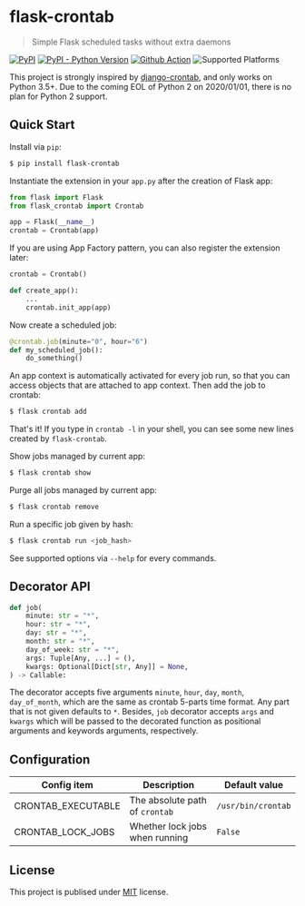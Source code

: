 # flask-crontab

> Simple Flask scheduled tasks without extra daemons

[![PyPI](https://img.shields.io/pypi/v/flask-crontab)](https://pypi.org/project/flask-crontab) [![PyPI - Python Version](https://img.shields.io/pypi/pyversions/flask-crontab)](https://pypi.org/project/flask-crontab) [![Github Action](https://github.com/frostming/flask-crontab/workflows/Continuous%20Integration/badge.svg)](https://github.com/frostming/flask-crontab/actions?query=workflow%3A%22Continuous+Integration%22) ![Supported Platforms](https://img.shields.io/badge/platform-Linux%20%7C%20macOS-lightgrey)

This project is strongly inspired by [django-crontab](https://github.com/kraiz/django-crontab), and only works on Python 3.5+.
Due to the coming EOL of Python 2 on 2020/01/01, there is no plan for Python 2 support.

## Quick Start

Install via `pip`:

```bash
$ pip install flask-crontab
```

Instantiate the extension in your `app.py` after the creation of Flask app:

```python
from flask import Flask
from flask_crontab import Crontab

app = Flask(__name__)
crontab = Crontab(app)
```

If you are using App Factory pattern, you can also register the extension later:

```python
crontab = Crontab()

def create_app():
    ...
    crontab.init_app(app)
```

Now create a scheduled job:

```python
@crontab.job(minute="0", hour="6")
def my_scheduled_job():
    do_something()
```

An app context is automatically activated for every job run, so that you can access objects that are attached to app context.
Then add the job to crontab:

```bash
$ flask crontab add
```

That's it! If you type in `crontab -l` in your shell, you can see some new lines created by `flask-crontab`.

Show jobs managed by current app:

```bash
$ flask crontab show
```

Purge all jobs managed by current app:

```bash
$ flask crontab remove
```

Run a specific job given by hash:

```bash
$ flask crontab run <job_hash>
```

See supported options via `--help` for every commands.

## Decorator API

```python
def job(
    minute: str = "*",
    hour: str = "*",
    day: str = "*",
    month: str = "*",
    day_of_week: str = "*",
    args: Tuple[Any, ...] = (),
    kwargs: Optional[Dict[str, Any]] = None,
) -> Callable:
```

The decorator accepts five arguments `minute`, `hour`, `day`, `month`, `day_of_month`, which are the same as crontab 5-parts time format. Any part that is not given defaults to `*`.
Besides, `job` decorator accepts `args` and `kwargs` which will be passed to the decorated function as positional arguments and keywords arguments, respectively.

## Configuration

| Config item        | Description                    | Default value      |
| ------------------ | ------------------------------ | ------------------ |
| CRONTAB_EXECUTABLE | The absolute path of `crontab` | `/usr/bin/crontab` |
| CRONTAB_LOCK_JOBS  | Whether lock jobs when running | `False`            |

## License

This project is publised under [MIT](LICENSE) license.
